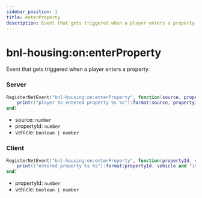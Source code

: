 ```yaml
---
sidebar_position: 1
title: enterProperty
description: Event that gets triggered when a player enters a property.
---
```


# bnl-housing&#58;on&#58;enterProperty

Event that gets triggered when a player enters a property.

### Server

```lua
RegisterNetEvent("bnl-housing:on:enterProperty", function(source, propertyId, vehicle)
    print(("player %s entered property %s %s"):format(source, propertyId, vehicle and "in a vehicle" or "on foot"))
end)
```

- source: `number`
- propertyId: `number`
- vehicle: `boolean | number`

### Client

```lua
RegisterNetEvent("bnl-housing:on:enterProperty", function(propertyId, vehicle)
    print(("entered property %s %s"):format(propertyId, vehicle and "in a vehicle" or "on foot"))
end)
```

- propertyId: `number`
- vehicle: `boolean | number`
